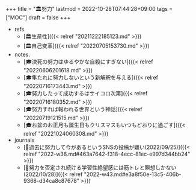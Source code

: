 +++
title = "🏛努力"
lastmod = 2022-10-28T07:44:28+09:00
tags = ["MOC"]
draft = false
+++

-   refs.
    -   [🏛生産性]({{< relref "20211222185123.md" >}})
    -   [🏛自己変革]({{< relref "20220705153730.md" >}})
-   notes.
    -   [🎓決死の努力はゆるやかな自殺にすぎない]({{< relref "20220606201618.md" >}})
    -   [🎓隼たれに努力しないという新解釈を与える]({{< relref "20220716173443.md" >}})
    -   [🎓努力したって成功するはサイコロ次第]({{< relref "20220716180352.md" >}})
    -   [🎓努力すれば報われる世界という神話]({{< relref "20220719121515.md" >}})
    -   [🎓お盆のお正月も誕生日もクリスマスもいつもどおりに過ごす]({{< relref "20221024060308.md" >}})
-   journals
    -   [💭過去に努力して今があるというSNSの投稿が嫌い(2022/09/25)]({{< relref "2022-w38.md#463a7642-f318-4ecc-81ec-e997d344bb24" >}})
    -   [💭努力を否定され続ける学習性絶望感には筋トレと瞑想しかない(2022/10/28)]({{< relref "2022-w43.md#e3a8f50e-13c5-406b-9368-d34ca8c87678" >}})
